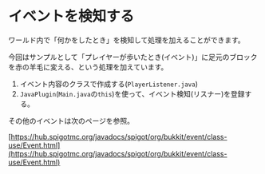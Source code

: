 # イベントを検知する

ワールド内で「何かをしたとき」を検知して処理を加えることができます。

今回はサンプルとして「プレイヤーが歩いたとき(イベント)」に足元のブロックを赤の羊毛に変える、という処理を加えています。

1. イベント内容のクラスで作成する(`PlayerListener.java`)
2. `JavaPlugin`(`Main.java`の`this`)を使って、イベント検知(リスナー)を登録する。

その他のイベントは次のページを参照。

[https://hub.spigotmc.org/javadocs/spigot/org/bukkit/event/class-use/Event.html](https://hub.spigotmc.org/javadocs/spigot/org/bukkit/event/class-use/Event.html)
